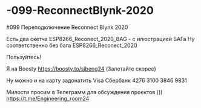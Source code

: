 # -099-ReconnectBlynk-2020
#099 Переподключение Reconnect Blynk 2020 

Есть два скетча
ESP8266_Reconect_2020_BAG - с илюстрацией БАГа
Ну соответственно без бага
ESP8266_Reconect_2020

Пользуйтесь!

Я на Boosty https://boosty.to/sibeng24 (Залетайте скорее)

Ну можно и на карту задонатить Visa Сбербанк 4276 3100 3846 9831 

Милости просим в Телеграмм для обсуждения проектов )))
https://t.me/Engineering_room24
